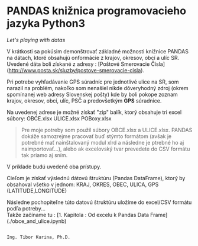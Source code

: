 # PANDAS knižnica programovacieho jazyka Python3
*Let's playing with datas*


  V krátkosti sa pokúsim demonštrovať základné možnosti knižnice PANDAS na dátach, ktoré obsahujú onformácie z krajov, okresov, obcí a ulíc SR. Uvedené dáta boli získané z adresy : [Poštové Smerovacie Čísla] (http://www.posta.sk/sluzby/postove-smerovacie-cisla).
  
  Pri potrebe vyhľadávanie GPS súradníc pre jednotlivé ulice na SR, som narazil na problém, nakoľko som nenašiel nikde dôveryhodný zdroj (okrem spomínanej web adresy Slovenskej pošty) kde by boli pokope zoznam krajov, okresov, obcí, ulíc, PSČ a predovšetkým **GPS** súradnice.
  
  Na uvedenej adrese je možné získať "zip" balík, ktorý obsahuje tri excel súbory:
  OBCE.xlsx
  ULICE.xlsx
  POBoxy.xlsx
  
  > Pre moje potreby som použil súbory OBCE.xlsx a ULICE.xlsx. PANDAS dokáže samozrejme pracovať buď stýmto formátom (avšak je potrebné mať nainštalovaný modul xlrd a následne je ptrebné ho aj naimportovať...), alebo ak excelovský tvar prevedete do CSV formátu tak priamo aj sním. 
  
  V príklade budú uvedené oba prístupy.
  
  Cieľom je získať výslednú dátovú štruktúru (Pandas DataFrame), ktorý by obsahoval všetko v jednom:
  KRAJ, OKRES, OBEC, ULICA, GPS (LATITUDE,LONGITUDE)

  Následne pochopiteľne túto datovú štruktúru uložíme do excel/CSV formátu podľa potreby... <br>
  Takže začíname tu : [1. Kapitola : Od excelu k Pandas Data Frame] (./obce_and_ulice.ipynb)
  
  
                                                                                  Ing. Tibor Kurina, Ph.D.

  
  
  
  
  
